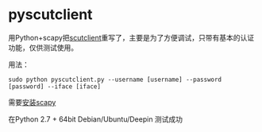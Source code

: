 # pyscutclient

用Python+scapy把[scutclient](https://github.com/7forz/scutclient)重写了，主要是为了方便调试，只带有基本的认证功能，仅供测试使用。

用法：

`sudo python pyscutclient.py --username [username] --password [password] --iface [iface]`

需要[安装scapy](http://www.secdev.org/projects/scapy/doc/installation.html#platform-specific-instructions)

在Python 2.7 + 64bit Debian/Ubuntu/Deepin 测试成功
